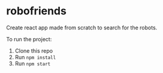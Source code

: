 # robofriends
Create react app made from scratch to search for the robots.





To run the project:

1. Clone this repo
2. Run `npm install`
3. Run `npm start`
